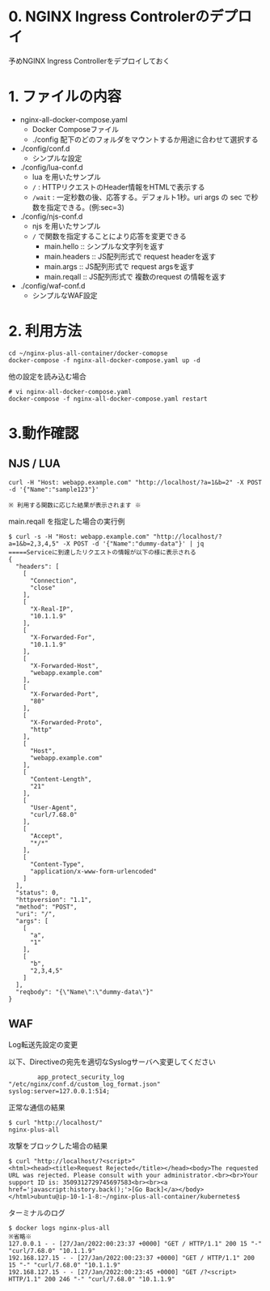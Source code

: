 
# 0. NGINX Ingress Controlerのデプロイ
予めNGINX Ingress Controllerをデプロイしておく

# 1. ファイルの内容
- nginx-all-docker-compose.yaml
  - Docker Composeファイル
  - ./config 配下のどのフォルダをマウントするか用途に合わせて選択する
- ./config/conf.d
  - シンプルな設定
- ./config/lua-conf.d
  - lua を用いたサンプル
  - ``/`` : HTTPリクエストのHeader情報をHTMLで表示する
  - ``/wait`` : 一定秒数の後、応答する。デフォルト1秒。uri args の sec で秒数を指定できる。(例:sec=3)
- ./config/njs-conf.d
  - njs を用いたサンプル
  - ``/`` で関数を指定することにより応答を変更できる 
    - main.hello :: シンプルな文字列を返す
    - main.headers :: JS配列形式で request headerを返す
    - main.args :: JS配列形式で request argsを返す
    - main.reqall :: JS配列形式で 複数のrequest の情報を返す
- ./config/waf-conf.d
  - シンプルなWAF設定

# 2. 利用方法

```
cd ~/nginx-plus-all-container/docker-comopse
docker-compose -f nginx-all-docker-compose.yaml up -d
```

他の設定を読み込む場合
```
# vi nginx-all-docker-compose.yaml
docker-compose -f nginx-all-docker-compose.yaml restart
```

# 3.動作確認

## NJS / LUA
```
curl -H "Host: webapp.example.com" "http://localhost/?a=1&b=2" -X POST -d '{"Name":"sample123"}' 

※ 利用する関数に応じた結果が表示されます ※
```

main.reqall を指定した場合の実行例

```
$ curl -s -H "Host: webapp.example.com" "http://localhost/?a=1&b=2,3,4,5" -X POST -d '{"Name":"dummy-data"}' | jq
=====Serviceに到達したリクエストの情報が以下の様に表示される
{
  "headers": [
    [
      "Connection",
      "close"
    ],
    [
      "X-Real-IP",
      "10.1.1.9"
    ],
    [
      "X-Forwarded-For",
      "10.1.1.9"
    ],
    [
      "X-Forwarded-Host",
      "webapp.example.com"
    ],
    [
      "X-Forwarded-Port",
      "80"
    ],
    [
      "X-Forwarded-Proto",
      "http"
    ],
    [
      "Host",
      "webapp.example.com"
    ],
    [
      "Content-Length",
      "21"
    ],
    [
      "User-Agent",
      "curl/7.68.0"
    ],
    [
      "Accept",
      "*/*"
    ],
    [
      "Content-Type",
      "application/x-www-form-urlencoded"
    ]
  ],
  "status": 0,
  "httpversion": "1.1",
  "method": "POST",
  "uri": "/",
  "args": [
    [
      "a",
      "1"
    ],
    [
      "b",
      "2,3,4,5"
    ]
  ],
  "reqbody": "{\"Name\":\"dummy-data\"}"
}
```


## WAF
Log転送先設定の変更

以下、Directiveの宛先を適切なSyslogサーバへ変更してください
```
        app_protect_security_log "/etc/nginx/conf.d/custom_log_format.json" syslog:server=127.0.0.1:514;
```

正常な通信の結果
```
$ curl "http://localhost/"
nginx-plus-all
```

攻撃をブロックした場合の結果
```
$ curl "http://localhost/?<script>"
<html><head><title>Request Rejected</title></head><body>The requested URL was rejected. Please consult with your administrator.<br><br>Your support ID is: 3509312729745697583<br><br><a href='javascript:history.back();'>[Go Back]</a></body></html>ubuntu@ip-10-1-1-8:~/nginx-plus-all-container/kubernetes$
```

ターミナルのログ
```
$ docker logs nginx-plus-all
※省略※
127.0.0.1 - - [27/Jan/2022:00:23:37 +0000] "GET / HTTP/1.1" 200 15 "-" "curl/7.68.0" "10.1.1.9"
192.168.127.15 - - [27/Jan/2022:00:23:37 +0000] "GET / HTTP/1.1" 200 15 "-" "curl/7.68.0" "10.1.1.9"
192.168.127.15 - - [27/Jan/2022:00:23:45 +0000] "GET /?<script> HTTP/1.1" 200 246 "-" "curl/7.68.0" "10.1.1.9"

```